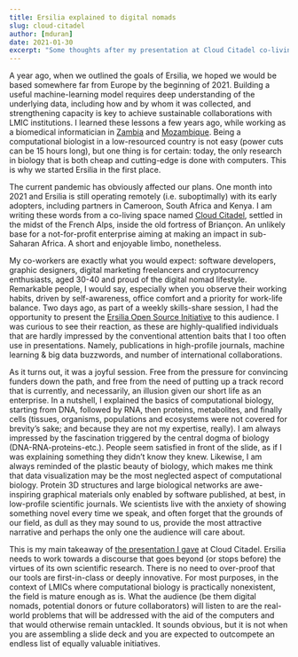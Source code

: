```yaml
---
title: Ersilia explained to digital nomads
slug: cloud-citadel
author: [mduran]
date: 2021-01-30
excerpt: "Some thoughts after my presentation at Cloud Citadel co-living space"
---
```

A year ago, when we outlined the goals of Ersilia, we hoped we would be based somewhere far from Europe by the beginning of 2021. Building a useful machine-learning model requires deep understanding of the underlying data, including how and by whom it was collected, and strengthening capacity is key to achieve sustainable collaborations with LMIC institutions. I learned these lessons a few years ago, while working as a biomedical informatician in [Zambia](http://www.cidrz.org) and [Mozambique](https://www.isglobal.org/en/mozambique#). Being a computational biologist in a low-resourced country is not easy (power cuts can be 15 hours long), but one thing is for certain: today, the only research in biology that is both cheap and cutting-edge is done with computers. This is why we started Ersilia in the first place.

The current pandemic has obviously affected our plans. One month into 2021 and Ersilia is still operating remotely (i.e. suboptimally) with its early adopters, including partners in Cameroon, South Africa and Kenya. I am writing these words from a co-living space named [Cloud Citadel](https://cloudcitadel.co/), settled in the midst of the French Alps, inside the old fortress of Briançon. An unlikely base for a not-for-profit enterprise aiming at making an impact in sub-Saharan Africa. A short and enjoyable limbo, nonetheless.

My co-workers are exactly what you would expect: software developers, graphic designers, digital marketing freelancers and cryptocurrency enthusiasts, aged 30-40 and proud of the digital nomad lifestyle. Remarkable people, I would say, especially when you observe their working habits, driven by self-awareness, office comfort and a priority for work-life balance. Two days ago, as part of a weekly skills-share session, I had the opportunity to present the [Ersilia Open Source Initiative](http://ersilia.io) to this audience. I was curious to see their reaction, as these are highly-qualified individuals that are hardly impressed by the conventional attention baits that I too often use in presentations. Namely, publications in high-profile journals, machine learning & big data buzzwords, and number of international collaborations.

As it turns out, it was a joyful session. Free from the pressure for convincing funders down the path, and free from the need of putting up a track record that is currently, and necessarily, an illusion given our short life as an enterprise. In a nutshell, I explained the basics of computational biology, starting from DNA, followed by RNA, then proteins, metabolites, and finally cells (tissues, organisms, populations and ecosystems were not covered for brevity’s sake; and because they are not my expertise, really). I am always impressed by the fascination triggered by the central dogma of biology (DNA-RNA-proteins-etc.). People seem satisfied in front of the slide, as if I was explaining something they didn’t know they knew. Likewise, I am always reminded of the plastic beauty of biology, which makes me think that data visualization may be the most neglected aspect of computational biology. Protein 3D structures and large biological networks are awe-inspiring graphical materials only enabled by software published, at best, in low-profile scientific journals. We scientists live with the anxiety of showing something novel every time we speak, and often forget that the grounds of our field, as dull as they may sound to us, provide the most attractive narrative and perhaps the only one the audience will care about.

This is my main takeaway of [the presentation I gave](https://drive.google.com/file/d/12nV5SfSK7c7CrSq9Rbhu8z3YE7gbkNnv/view?usp=sharing) at Cloud Citadel. Ersilia needs to work towards a discourse that goes beyond (or stops before) the virtues of its own scientific research. There is no need to over-proof that our tools are first-in-class or deeply innovative. For most purposes, in the context of LMICs where computational biology is practically nonexistent, the field is mature enough as is. What the audience (be them digital nomads, potential donors or future collaborators) will listen to are the real-world problems that will be addressed with the aid of the computers and that would otherwise remain untackled. It sounds obvious, but it is not when you are assembling a slide deck and you are expected to outcompete an endless list of equally valuable initiatives.
